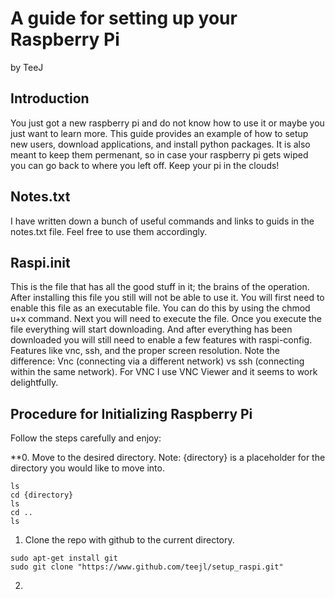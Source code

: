 # A guide for setting up your Raspberry Pi
by TeeJ

## Introduction

You just got a new raspberry pi and do not know how to use it or maybe you just want to learn more. This guide provides an example of how to setup new users, download applications, and install python packages. It is also meant to keep them permenant, so in case your raspberry pi gets wiped you can go back to where you left off. Keep your pi in the clouds!

## Notes.txt

I have written down a bunch of useful commands and links to guids in the notes.txt file. Feel free to use them accordingly.

## Raspi.init

This is the file that has all the good stuff in it; the brains of the operation. After installing this file you still will not be able to use it. You will first need to enable this file as an executable file. You can do this by using the chmod u+x command. Next you will need to execute the file. Once you execute the file everything will start downloading. And after everything has been downloaded you will still need to enable a few features with raspi-config. Features like vnc, ssh, and the proper screen resolution. Note the difference: Vnc (connecting via a different network) vs ssh (connecting within the same network). For VNC I use VNC Viewer and it seems to work delightfully.

## Procedure for Initializing Raspberry Pi
Follow the steps carefully and enjoy:

**0. Move to the desired directory. 
Note: {directory} is a placeholder for the directory you would like to move into.
```shell
ls
cd {directory}
ls
cd ..
ls
```
1. Clone the repo with github to the current directory.
```shell
sudo apt-get install git
sudo git clone "https://www.github.com/teejl/setup_raspi.git"
```
2. 
